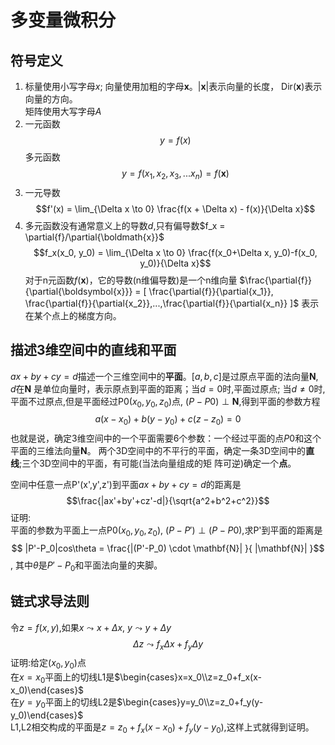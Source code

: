 # 多变量微积分
## 符号定义
1. 标量使用小写字母$x$; 向量使用加粗的字母$\boldsymbol{x}$。$|\boldsymbol{x}|$表示向量的长度，
   Dir($\boldsymbol{x}$)表示向量的方向。  
   矩阵使用大写字母$A$
2. 一元函数$$y=f(x)$$多元函数$$y=f(x_1,x_2,x_3,...x_n)=f(\boldsymbol{x})$$
3. 一元导数$$f'(x) = \lim_{\Delta x \to 0} \frac{f(x + \Delta x) - f(x)}{\Delta x}$$
4. 多元函数没有通常意义上的导数$d$,只有偏导数$f_x = \partial{f}/\partial{\boldmath{x}}$
   $$f_x(x_0, y_0) = \lim_{\Delta x \to 0} \frac{f(x_0+\Delta x, y_0)-f(x_0, y_0)}{\Delta x}$$
   对于n元函数$f(\boldsymbol{x})$，它的导数(n维偏导数)是一个n维向量
   $\frac{\partial{f}}{\partial{\boldsymbol{x}}} = [ \frac{\partial{f}}{\partial{x_1}}, \frac{\partial{f}}{\partial{x_2}},...,\frac{\partial{f}}{\partial{x_n}} ]$
   表示在某个点上的梯度方向。

## 描述3维空间中的直线和平面
$ax+by+cy=d$描述一个三维空间中的**平面**。$[a,b,c]$是过原点平面的法向量$\mathbf N$, $d$在$\mathbf N$
是单位向量时，表示原点到平面的距离；当$d=0$时,平面过原点; 当$d \ne 0$时,平面不过原点,但是平面经过P0$(x_0,y_0,z_0)$点, 
$(P-P0) \perp \mathbf N$,得到平面的参数方程$$a(x-x_0)+b(y-y_0)+c(z-z_0)=0$$
也就是说，确定3维空间中的一个平面需要6个参数：一个经过平面的点$P0$和这个平面的三维法向量$\mathbf N$。
两个3D空间中的不平行的平面，确定一条3D空间中的**直线**;三个3D空间中的平面，有可能(当法向量组成的矩
阵可逆)确定一个**点**。

空间中任意一点P'(x',y',z')到平面$ax+by+cy=d$的距离是$$\frac{|ax'+by'+cz'-d|}{\sqrt{a^2+b^2+c^2}}$$
证明:  
平面的参数为平面上一点P0$(x_0, y_0, z_0)$, $(P-P') \perp (P-P0)$,求P'到平面的距离是
$$ |P'-P_0|cos\theta = \frac{|(P'-P_0) \cdot \mathbf{N}| }{ |\mathbf{N}| }$$,
其中$\theta$是$P'-P_0$和平面法向量的夹脚。



## 链式求导法则
令$z=f(x,y)$,如果$x \leadsto x + \Delta x$, $y \leadsto y + \Delta y$
$$\Delta z \leadsto f_x \Delta x + f_y \Delta y$$
证明:给定$(x_0, y_0)$点  
在$x=x_0$平面上的切线L1是$\begin{cases}x=x_0\\z=z_0+f_x(x-x_0)\end{cases}$  
在$y=y_0$平面上的切线L2是$\begin{cases}y=y_0\\z=z_0+f_y(y-y_0)\end{cases}$  
L1,L2相交构成的平面是$z=z_0+f_x(x-x_0)+f_y(y-y_0)$,这样上式就得到证明。



